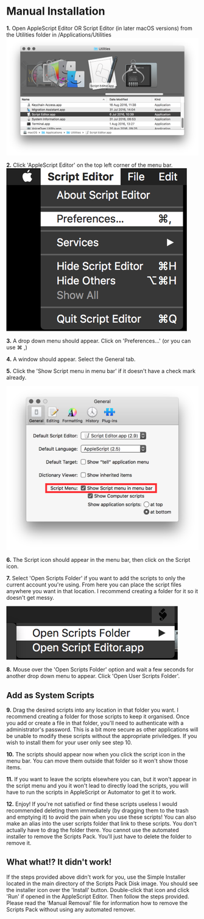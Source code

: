# Manual Installation

**1.** Open AppleScript Editor OR Script Editor (in later macOS versions) from the Utilities folder in /Applications/Utilities 
![Step1](Images/Step_1.png)

**2.** Click 'AppleScript Editor' on the top left corner of the menu bar.
![Step2](Images/Step_2.png)

**3.** A drop down menu should appear. Click on 'Preferences…' (or you can use ⌘ ,)

**4.** A window should appear. Select the General tab.

**5.** Click the 'Show Script menu in menu bar' if it doesn't have a check mark already.

![Step5](Images/Step_5.png)

**6.** The Script icon should appear in the menu bar, then click on the Script icon.

**7.** Select 'Open Scripts Folder' if you want to add the scripts to only the current account you're using. From here you can place the script files anywhere you want in that location. I recommend creating a folder for it so it doesn't get messy.

![Step7](Images/Step_7.png)

**8.** Mouse over the 'Open Scripts Folder' option and wait a few seconds for another drop down menu to appear. Click 'Open User Scripts Folder'.

## Add as System Scripts
**9.** Drag the desired scripts into any location in that folder you want. I recommend creating a folder for those scripts to keep it organised. Once you add or create a file in that folder, you'll need to authenticate with a administrator's password. This is a bit more secure as other applications will be unable to modify these scripts without the appropriate priviledges. If you wish to install them for your user only see step 10.

**10.** The scripts should appear now when you click the script icon in the menu bar. You can move them outside that folder so it won't show those items.

**11.** If you want to leave the scripts elsewhere you can, but it won't appear in the script menu and you it won't lead to directly load the scripts, you will have to run the scripts in AppleScript or Automator to get it to work.

**12.**  Enjoy! If you're not satisfied or find these scripts useless I would recommended deleting them immediately (by dragging them to the trash and emptying it) to avoid the pain when you use these scripts! You can also make an alias into the user scripts folder that link to these scripts. You don't actually have to drag the folder there. You cannot use the automated installer to remove the Scripts Pack. You'll just have to delete the folder to remove it.

## What what!? It didn't work!

If the steps provided above didn't work for you, use the Simple Installer located in the main directory of the Scripts Pack Disk image. You should see the installer icon over the 'Install' button. Double-click that icon and click 'Run' if opened in the AppleScript Editor. Then follow the steps provided. Please read the 'Manual Removal' file for information how to remove the Scripts Pack without using any automated remover.
